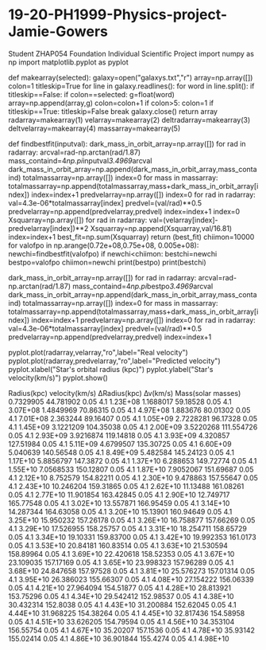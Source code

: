 # 19-20-PH1999-Physics-project-Jamie-Gowers
Student ZHAP054 Foundation Individual Scientific Project
import numpy as np
import matplotlib.pyplot as pyplot

def makearray(selected):
  galaxy=open("galaxys.txt","r")
  array=np.array([])
  colon=1
  titleskip=True
  for line in galaxy.readlines():
    for word in line.split():
      if titleskip==False:
        if colon==selected:
          g=float(word)
          array=np.append(array,g)
        colon=colon+1
        if colon>5:
          colon=1
      if titleskip==True:
        titleskip=False
        break
  galaxy.close()
  return array
radarray=makearray(1)
velarray=makearray(2)
deltradarray=makearray(3)
deltvelarray=makearray(4)
massarray=makearray(5)

def findbestfit(inputval):
  dark_mass_in_orbit_array=np.array([])
  for rad in radarray:
    arcval=rad-np.arctan(rad/1.87)
    mass_containd=4*np.pi*inputval*3.4969*arcval
    dark_mass_in_orbit_array=np.append(dark_mass_in_orbit_array,mass_containd)
  totalmassarray=np.array([])
  index=0
  for mass in massarray:
    totalmassarray=np.append(totalmassarray,mass+dark_mass_in_orbit_array[index])
    index=index+1
  predvelarray=np.array([])
  index=0
  for rad in radarray:
    val=4.3e-06*totalmassarray[index]
    predvel=(val/rad)**0.5
    predvelarray=np.append(predvelarray,predvel)
    index=index+1
  index=0
  Xsquarray=np.array([])
  for rad in radarray: 
    val=(velarray[index]-predvelarray[index])**2
    Xsquarray=np.append(Xsquarray,val/16.81)
    index=index+1
    best_fit=np.sum(Xsquarray)
  return (best_fit)
chiimon=10000
for valofpo in np.arange(0.72e+08,0.75e+08, 0.005e+08):
  newchi=findbestfit(valofpo)
  if newchi<chiimon:
    bestchi=newchi
    bestpo=valofpo
    chiimon=newchi
print(bestpo)
print(bestchi)

dark_mass_in_orbit_array=np.array([])
for rad in radarray:
  arcval=rad-np.arctan(rad/1.87)
  mass_containd=4*np.pi*bestpo*3.4969*arcval
  dark_mass_in_orbit_array=np.append(dark_mass_in_orbit_array,mass_containd)
totalmassarray=np.array([])
index=0
for mass in massarray:
  totalmassarray=np.append(totalmassarray,mass+dark_mass_in_orbit_array[index])
  index=index+1
predvelarray=np.array([])
index=0
for rad in radarray:
  val=4.3e-06*totalmassarray[index]
  predvel=(val/rad)**0.5
  predvelarray=np.append(predvelarray,predvel)
  index=index+1

pyplot.plot(radarray,velarray,"ro",label="Real velocity")
pyplot.plot(radarray,predvelarray,"ro",label="Predicted velocity")
pyplot.xlabel("Star's orbital radius (kpc)")
pyplot.ylabel("Star's velocity(km/s)")
pyplot.show()

Radius(kpc)	velocity(km/s)	∆Radius(kpc)	∆v(km/s)	Mass(solar masses)
0.7329905	44.781902	0.05		4.1		1.23E+08
1.1688017	59.18528	0.05		4.1		3.07E+08
1.4849969	70.86315	0.05		4.1		4.97E+08
1.883676	80.01302	0.05		4.1		7.01E+08
2.363244	89.16407	0.05		4.1		1.05E+09
2.7228281	96.17328	0.05		4.1		1.45E+09
3.1221209	104.35038	0.05		4.1		2.00E+09
3.5220268	111.554726	0.05		4.1		2.93E+09
3.9216874	119.14818	0.05		4.1		3.93E+09
4.320857	127.51984	0.05		4.1		5.11E+09
4.6799507	135.30725	0.05		4.1		6.60E+09
5.040639	140.56548	0.05		4.1		8.49E+09
5.482584	145.24123	0.05		4.1		1.17E+10
5.8856797	147.3872	0.05		4.1		1.37E+10
6.288653	149.72774	0.05		4.1		1.55E+10
7.0568533	150.12807	0.05		4.1		1.87E+10
7.9052067	151.69687	0.05		4.1		2.12E+10
8.752579	154.82211	0.05		4.1		2.30E+10
9.478863	157.55647	0.05		4.1		2.43E+10
10.246204	159.31865	0.05		4.1		2.62E+10
11.13488	161.08261	0.05		4.1		2.77E+10
11.901854	163.42845	0.05		4.1		2.90E+10
12.749717	165.77548	0.05		4.1		3.02E+10
13.557871	166.95459	0.05		4.1		3.14E+10
14.287344	164.63058	0.05		4.1		3.20E+10
15.13901	160.94649	0.05		4.1		3.25E+10
15.950232	157.26178	0.05		4.1		3.26E+10
16.758877	157.66269	0.05		4.1		3.29E+10
17.526955	158.25757	0.05		4.1		3.31E+10
18.254711	158.65729	0.05		4.1		3.34E+10
19.10331	159.83700	0.05		4.1		3.42E+10
19.992353	161.0173	0.05		4.1		3.53E+10
20.84181	160.83514	0.05		4.1		3.63E+10
21.530594	158.89964	0.05		4.1		3.69E+10
22.420618	158.52353	0.05		4.1		3.67E+10
23.109035	157.17169	0.05		4.1		3.65E+10
23.998323	157.96289	0.05		4.1		3.68E+10
24.847658	157.97528	0.05		4.1		3.81E+10
25.576273	157.01314	0.05		4.1		3.95E+10
26.386023	155.66307	0.05		4.1		4.08E+10
27.154222	156.06339	0.05		4.1		4.21E+10
27.964094	154.51877	0.05		4.1		4.28E+10
28.813921	153.75296	0.05		4.1		4.34E+10
29.542412	152.98537	0.05		4.1		4.38E+10
30.432314	152.8038	0.05		4.1		4.43E+10
31.200884	152.62045	0.05		4.1		4.44E+10
31.968225	154.38264	0.05		4.1		4.45E+10
32.817436	154.58958	0.05		4.1		4.51E+10
33.626205	154.79594	0.05		4.1		4.56E+10
34.353104	156.55754	0.05		4.1		4.67E+10
35.20207	157.1536	0.05		4.1		4.78E+10
35.93142	155.02414	0.05		4.1		4.86E+10
36.901844	155.4274	0.05		4.1		4.98E+10
